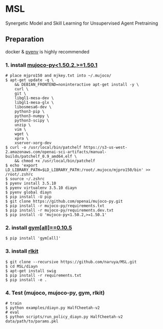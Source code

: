 # MSL
Synergetic Model and Skill Learning for Unsupervised Agent Pretraining

## Preparation

docker & [pyenv](https://github.com/pyenv/pyenv-installer) is highly recommended

### 1. install [mujoco-py<1.50.2,>=1.50.1](https://github.com/openai/mujoco-py/tree/1.50.1.0)
```
# place mjpro150 and mjkey.txt into ~/.mujoco/
$ apt-get update -q \
    && DEBIAN_FRONTEND=noninteractive apt-get install -y \
    curl \
    git \
    libgl1-mesa-dev \
    libgl1-mesa-glx \
    libosmesa6-dev \
    python3-pip \
    python3-numpy \
    python3-scipy \
    unzip \
    vim \
    wget \
    xpra \
    xserver-xorg-dev
$ curl -o /usr/local/bin/patchelf https://s3-us-west-2.amazonaws.com/openai-sci-artifacts/manual-builds/patchelf_0.9_amd64.elf \
    && chmod +x /usr/local/bin/patchelf
$ echo 'export LD_LIBRARY_PATH=$LD_LIBRARY_PATH:/root/.mujoco/mjpro150/bin' >> /root/.zshrc
$ source ~/.zshrc
$ pyenv install 3.5.10
$ pyenv virtualenv 3.5.10 diayn
$ pyenv global diayn
$ pip install -U pip
$ git clone https://github.com/openai/mujoco-py.git
$ pip install -r mujoco-py/requirements.txt
$ pip install -r mujoco-py/requirements.dev.txt
$ pip install -U 'mujoco-py<1.50.2,>=1.50.1'
```
### 2. install [gym\[all\]==0.10.5](https://github.com/openai/gym/tree/v0.10.5)
```
$ pip install 'gym[all]'
```

### 3. install [rlkit](https://github.com/naruya/DIAYN/tree/21916bb66cdef6622c512cc3d33d0f93a0af55e4)
```
$ git clone --recursive https://github.com/naruya/MSL.git
$ cd MSL/diayn
$ apt-get install swig
$ pip install -r requirements.txt
$ pip install -e .
```

### 4. Test (mujoco, mujoco-py, gym, rlkit)
```
# train
$ python examples/diayn.py HalfCheetah-v2
# eval
$ python scripts/run_policy_diayn.py HalfCheetah-v2 data/path/to/params.pkl
```
